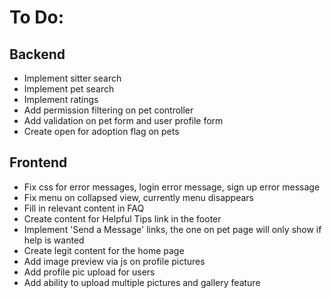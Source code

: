 # To Do:

## Backend
- Implement sitter search
- Implement pet search
- Implement ratings
- Add permission filtering on pet controller
- Add validation on pet form and user profile form
- Create open for adoption flag on pets


## Frontend
- Fix css for error messages, login error message, sign up error message
- Fix menu on collapsed view, currently menu disappears
- Fill in relevant content in FAQ
- Create content for Helpful Tips link in the footer
- Implement 'Send a Message' links, the one on pet page will only show if help is wanted
- Create legit content for the home page
- Add image preview via js on profile pictures
- Add profile pic upload for users
- Add ability to upload multiple pictures and gallery feature

